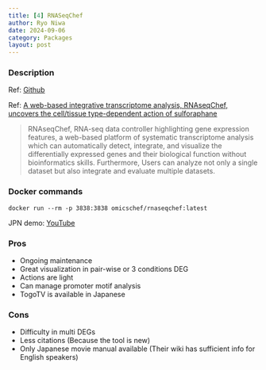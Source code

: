 ```yaml
---
title: [4] RNASeqChef
author: Ryo Niwa
date: 2024-09-06
category: Packages
layout: post
---
```


### Description
Ref: [Github](https://github.com/Kan-E/RNAseqChef/wiki)

Ref: [A web-based integrative transcriptome analysis, RNAseqChef, uncovers the cell/tissue type-dependent action of sulforaphane](https://doi.org/10.1016/j.jbc.2023.104810)

> RNAseqChef, RNA-seq data controller highlighting gene expression features, a web-based platform of systematic transcriptome analysis which can automatically detect, integrate, and visualize the differentially expressed genes and their biological function without bioinformatics skills. Furthermore, Users can analyze not only a single dataset but also integrate and evaluate multiple datasets.

### Docker commands

```bash=
docker run --rm -p 3838:3838 omicschef/rnaseqchef:latest
```

JPN demo: [YouTube](https://www.youtube.com/watch?v=W4XJc1WAcMU)

### Pros

- Ongoing maintenance
- Great visualization in pair-wise or 3 conditions DEG
- Actions are light
- Can manage promoter motif analysis
- TogoTV is available in Japanese

### Cons

- Difficulty in multi DEGs
- Less citations (Because the tool is new)
- Only Japanese movie manual available (Their wiki has sufficient info for English speakers)